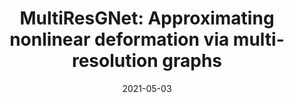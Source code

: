---
title: "MultiResGNet: Approximating nonlinear deformation via multi-resolution graphs"
collection: publications
permalink: /publication/2021-multi-resg
date: 2021-05-03
venue: 'Computer Graphics Forum'
paperurl: '/files/pdf/research/202209multiResG-CGF.pdf'
link: 'https://diglib.eg.org/handle/10.1111/cgf142653'
book: 'https://li-tianxing.github.io/publication/multiresgnet/'
citation: '<a href="https://li-tianxing.github.io/">Tianxing Li</a>, Rui Shi, <a href="https://graphics.c.u-tokyo.ac.jp/hp/kanai/">Takashi Kanai</a>. <i>Computer Graphics Forum (Special Issue of Eurographics 2021)</i>, 2021, 40 (2): 537-548.'
---